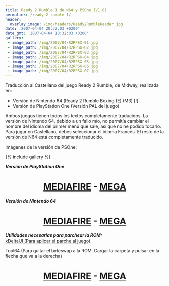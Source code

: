 ```yaml
---
title: Ready 2 Rumble 1 de N64 y PSOne (V1.0)
permalink: /ready-2-rumble-1/
header:
  overlay_image: /img/headers/Ready2RumbleHeader.jpg
date: '2007-04-04 20:32:03 +0200'
date_gmt: '2007-04-04 18:32:03 +0200'
gallery:
 - image_path: /img/2007/04/R2RPSX-01.jpg
 - image_path: /img/2007/04/R2RPSX-02.jpg
 - image_path: /img/2007/04/R2RPSX-03.jpg
 - image_path: /img/2007/04/R2RPSX-04.jpg
 - image_path: /img/2007/04/R2RPSX-05.jpg
 - image_path: /img/2007/04/R2RPSX-06.jpg
 - image_path: /img/2007/04/R2RPSX-07.jpg
---
```

Traducción al Castellano del juego Ready 2 Rumble, de Midway, realizada en:  
- Versión de Nintendo 64 (Ready 2 Rumble Boxing (E) (M3) [!]  
- Versión de PlayStation One (Versión PAL del juego)

Ambos juegos tienen todos los textos completamente traducidos. La versión de Nintendo 64, 
debido a un fallo mío, no permitía cambiar el nombre del idioma del primer menú que sale, 
así que no he podido tocarlo. Para jugar en Castellano, debes seleccionar el idioma Francés. 
El resto de la versión de N64 está completamente traducido.

Imágenes de la versión de PSOne:

{% include gallery %}

_**Versión de PlayStation One**_

<h1 style="text-align: center;"><strong><a href="http://www.mediafire.com/download/a3t3ol5dakefqa8/Ready2Rumble-PSX-PAL.7z">MEDIAFIRE</a> - 
<a href="https://mega.nz/#!AR8xGDBD!cvqDLrhR9Y9eDCGo_W4Lf-x9ajylpxfjZ3HVLdjdVIQ">MEGA</a></strong></h1>

_**Versión de Nintendo 64**_

<h1 style="text-align: center;"><strong><a href="http://www.mediafire.com/download/mdfdpl2up3j1cmi/Ready2Rumble-N64-%28E%29%28M3%29%5B%21%5D.7z">MEDIAFIRE</a> - 
<a href="https://mega.nz/#!tRkmGCzI!zI7qEuUqQ4DaM2rN9kM3zTcKrjXQvvKRm7ssJ2d0GyA">MEGA</a></strong></h1>

_**Utilidades necesarias para parchear la ROM:**_  
[xDeltaUI (Para aplicar el parche al juego)](http://www.romhacking.net/utilities/598/)

Tool64 (Para quitar el byteswap a la ROM. Cargar la carpeta y pulsar en la flecha que va a la derecha)

<h1 style="text-align: center;"><strong><a href="http://www.mediafire.com/download/5z5e3813mdqp8tm/Tool64_v1.11Beta1.zip">MEDIAFIRE</a> - <a href="https://mega.nz/#!sZM3EaaL!6VxPMLqdJ4L1eCnqqiMkNaYB0Xr0e9L3tOKe9y8eXHI">MEGA</a></strong></h1>
